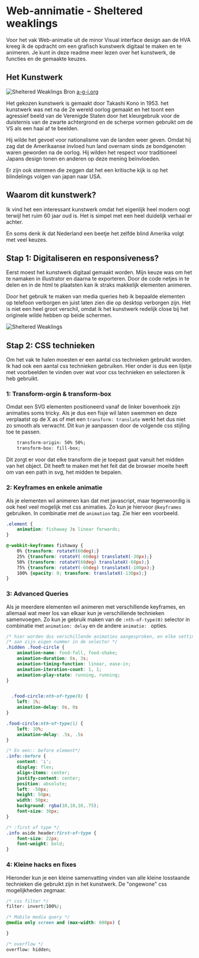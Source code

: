 # Web-annimatie - Sheltered weaklings

Voor het vak Web-animatie uit de minor Visual interface design aan de HVA kreeg ik de opdracht om een grafisch kunstwerk digitaal te maken en te animeren. Je kunt in deze readme meer lezen over het kunstwerk, de functies en de gemaakte keuzes.

## Het Kunstwerk
![Sheltered Weaklings](https://0dbcc3748b8f47fd775c-77a5fe26cae7cb35bb07eccfb28cee77.ssl.cf3.rackcdn.com/takashikono/_1600xAUTO_crop_center-center_75/Kono_03.jpg)
Bron [a-g-i.org](https://a-g-i.org/design/sheltered-weaklings)

Het gekozen kunstwerk is gemaakt door Takashi Kono in 1953. het kunstwerk was net na de 2e wereld oorlog gemaakt en het toont een agressief beeld van de Verenigde Staten door het kleurgebruik voor de duisternis van de zwarte achtergrond en de scherpe vormen gebruikt om de VS als een haai af te beelden.

Hij wilde het gevoel voor nationalisme van de landen weer geven. Omdat hij zag dat de Amerikaanse invloed hun land overnam sinds ze bondgenoten waren geworden na de oorlog. Hij wilden het respect voor traditioneel Japans design tonen en anderen op deze mening beïnvloeden.

Er zijn ook stemmen die zeggen dat het een kritische kijk is op het blindelings volgen van japan naar USA.

## Waarom dit kunstwerk?
Ik vind het een interessant kunstwerk omdat het eigenlijk heel modern oogt terwijl het ruim 60 jaar oud is. Het is simpel met een heel duidelijk verhaal er achter.

En soms denk ik dat Nederland een beetje het zelfde blind Amerika volgt met veel keuzes.

## Stap 1: Digitaliseren en responsiveness?
Eerst moest het kunstwerk digitaal gemaakt worden. Mijn keuze was om het te namaken in illustrator en daarna te exporteren. Door de code netjes in te delen en in de html te plaatsten kan ik straks makkelijk elementen animeren.

Door het gebruik te maken van media queries heb ik bepaalde elementen op telefoon verborgen en juist laten zien die op desktop verborgen zijn. Het is niet een heel groot verschil, omdat ik het kunstwerk redelijk close bij het originele wilde hebben op beide schermen.

![Sheltered Weaklings](https://0dbcc3748b8f47fd775c-77a5fe26cae7cb35bb07eccfb28cee77.ssl.cf3.rackcdn.com/takashikono/_1600xAUTO_crop_center-center_75/Kono_03.jpg)

## Stap 2: CSS technieken
Om het vak te halen moesten er een aantal css technieken gebruikt worden. Ik had ook een aantal css technieken gebruiken. Hier onder is dus een lijstje met voorbeelden te vinden over wat voor css technieken en selectoren ik heb gebruikt.

### 1: Transform-orgin & transform-box
Omdat een SVG elementen positioneerd vanaf de linker bovenhoek zijn animaties soms tricky. Als je dus een fisje wil laten swemmen en deze verplaatst op de X as of met een `transform: translate` werkt het dus niet zo smooth als verwacht. Dit kun je aanpassen door de volgende css stijling toe te passen.
```css
    transform-origin: 50% 50%;
    transform-box: fill-box;
```

Dit zorgt er voor dat elke transform die je toepast gaat vanuit het midden van het object. Dit heeft te maken met het feit dat de browser moeite heeft om van een path in svg, het midden te bepalen.

### 2: Keyframes en enkele animatie 
Als je elementen wil animeren kan dat met javascript, maar tegenwoordig is ook heel veel mogelijk met css animaties. Zo kun je hiervoor `@keyframes` gebruiken. In combinatie met de `animation` tag. Zie hier een voorbeeld.
```css
.element {
    animation: fishaway 3s linear forwards;
}

@-webkit-keyframes fishaway {
    0% {transform: rotateY(60deg);}
    25% {transform: rotateY(-60deg) translateX(-30px);}
    50% {transform: rotateY(60deg) translateX(-60px);}
    75% {transform: rotateY(-60deg) translateX(-100px);}
    100% {opacity: 0; transform: translateX(-130px);}
}
```

### 3: Advanced Queries 
Als je meerdere elementen wil animeren met verschillende keyframes, en allemaal wat meer los van elkaar kun je verschillende technieken samenvoegen. Zo kun je gebruik maken van de `:nth-of-type(0)` selector in combinatie met `animation: delay` en de andere `animatie: ` opties.

```css
/* hier worden dus verschillende animaties aangesproken, en elke setting staat */
/* aan zijn eigen nummer in de selector */
.hidden .food-circle {
    animation-name: food-fall, food-shake;
    animation-duration: 8s, 3s;
    animation-timing-function: linear, ease-in;
    animation-iteration-count: 1, 1;
    animation-play-state: running, running;
}


  .food-circle:nth-of-type(0) {
    left: 1%;
    animation-delay: 0s, 0s
}

.food-circle:nth-of-type(1) {
    left: 10%;
    animation-delay: .5s, .5s
}

/* En een:: before element*/
.info::before {
    content: 'i';
    display: flex;
    align-items: center;
    justify-content: center;
    position: absolute;
    left: -50px;
    height: 50px;
    width: 50px;
    background: rgba(10,10,10,.75);
    font-size: 30px;
}

/* :first of type */
.info aside header:first-of-type {
    font-size: 22px;
    font-weight: bold;
}
```

### 4: Kleine hacks en fixes
Hieronder kun je een kleine samenvatting vinden van alle kleine losstaande technieken die gebruikt zijn in het kunstwerk. De "ongewone" css mogelijkheden zegmaar.

```css
/* css filter */
filter: invert(100%);

/* Mobile media query */
@media only screen and (max-width: 600px) {

}

/* overflow */
overflow: hidden;
```

